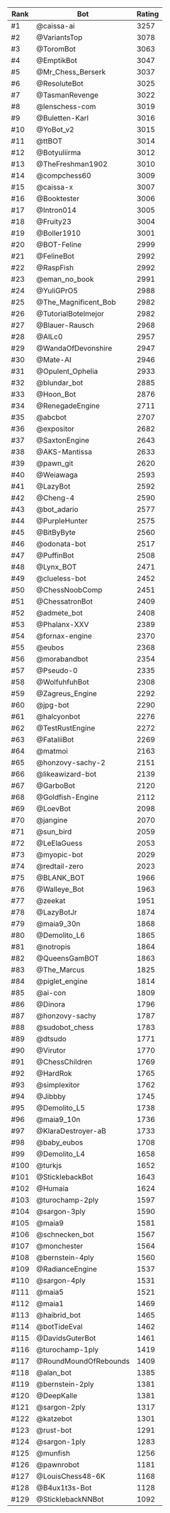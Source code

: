 Rank|Bot|Rating
---|---|---
#1|@caissa-ai|3257
#2|@VariantsTop|3078
#3|@ToromBot|3063
#4|@EmptikBot|3047
#5|@Mr_Chess_Berserk|3037
#6|@ResoluteBot|3025
#7|@TasmanRevenge|3022
#8|@lenschess-com|3019
#9|@Buletten-Karl|3016
#10|@YoBot_v2|3015
#11|@ttBOT|3014
#12|@Botyuliirma|3012
#13|@TheFreshman1902|3010
#14|@compchess60|3009
#15|@caissa-x|3007
#16|@Booktester|3006
#17|@Intron014|3005
#18|@Fruity23|3004
#19|@Boller1910|3001
#20|@BOT-Feline|2999
#21|@FelineBot|2992
#22|@RaspFish|2992
#23|@eman_no_book|2991
#24|@YuliGPrO5|2988
#25|@The_Magnificent_Bob|2982
#26|@TutorialBotelmejor|2982
#27|@Blauer-Rausch|2968
#28|@AILc0|2957
#29|@WandaOfDevonshire|2947
#30|@Mate-AI|2946
#31|@Opulent_Ophelia|2933
#32|@blundar_bot|2885
#33|@Hoon_Bot|2876
#34|@RenegadeEngine|2711
#35|@abcbot|2707
#36|@expositor|2682
#37|@SaxtonEngine|2643
#38|@AKS-Mantissa|2633
#39|@pawn_git|2620
#40|@Weiawaga|2593
#41|@LazyBot|2592
#42|@Cheng-4|2590
#43|@bot_adario|2577
#44|@PurpleHunter|2575
#45|@BitByByte|2560
#46|@odonata-bot|2517
#47|@PuffinBot|2508
#48|@Lynx_BOT|2471
#49|@clueless-bot|2452
#50|@ChessNoobComp|2451
#51|@ChessatronBot|2409
#52|@admete_bot|2408
#53|@Phalanx-XXV|2389
#54|@fornax-engine|2370
#55|@eubos|2368
#56|@morabandbot|2354
#57|@Pseudo-0|2335
#58|@WolfuhfuhBot|2308
#59|@Zagreus_Engine|2292
#60|@jpg-bot|2290
#61|@halcyonbot|2276
#62|@TestRustEngine|2272
#63|@FataliiBot|2269
#64|@matmoi|2163
#65|@honzovy-sachy-2|2151
#66|@likeawizard-bot|2139
#67|@GarboBot|2120
#68|@Goldfish-Engine|2112
#69|@LoevBot|2098
#70|@jangine|2070
#71|@sun_bird|2059
#72|@LeElaGuess|2053
#73|@myopic-bot|2029
#74|@redtail-zero|2023
#75|@BLANK_BOT|1966
#76|@Walleye_Bot|1963
#77|@zeekat|1951
#78|@LazyBotJr|1874
#79|@maia9_30n|1868
#80|@Demolito_L6|1865
#81|@notropis|1864
#82|@QueensGamBOT|1863
#83|@The_Marcus|1825
#84|@piglet_engine|1814
#85|@ai-con|1809
#86|@Dinora|1796
#87|@honzovy-sachy|1787
#88|@sudobot_chess|1783
#89|@dtsudo|1771
#90|@Virutor|1770
#91|@ChessChildren|1769
#92|@HardRok|1765
#93|@simplexitor|1762
#94|@Jibbby|1745
#95|@Demolito_L5|1738
#96|@maia9_10n|1736
#97|@KlaraDestroyer-aB|1733
#98|@baby_eubos|1708
#99|@Demolito_L4|1658
#100|@turkjs|1652
#101|@SticklebackBot|1643
#102|@Humaia|1624
#103|@turochamp-2ply|1597
#104|@sargon-3ply|1590
#105|@maia9|1581
#106|@schnecken_bot|1567
#107|@monchester|1564
#108|@bernstein-4ply|1560
#109|@RadianceEngine|1537
#110|@sargon-4ply|1531
#111|@maia5|1521
#112|@maia1|1469
#113|@haibrid_bot|1465
#114|@botTideEval|1462
#115|@DavidsGuterBot|1461
#116|@turochamp-1ply|1419
#117|@RoundMoundOfRebounds|1409
#118|@alan_bot|1385
#119|@bernstein-2ply|1381
#120|@DeepKalle|1381
#121|@sargon-2ply|1317
#122|@katzebot|1301
#123|@rust-bot|1291
#124|@sargon-1ply|1283
#125|@munfish|1256
#126|@pawnrobot|1181
#127|@LouisChess48-6K|1168
#128|@B4ux1t3s-Bot|1128
#129|@SticklebackNNBot|1092
